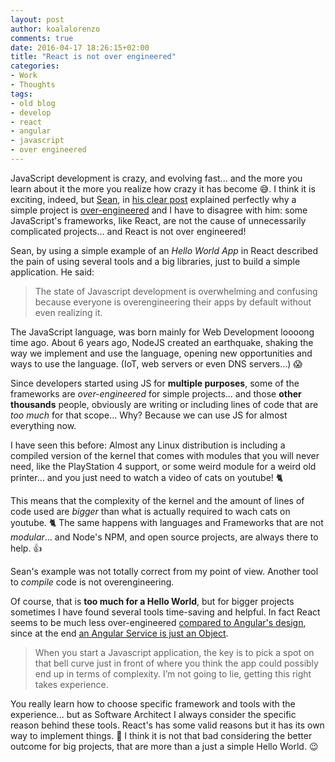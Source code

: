 ```yaml
---
layout: post
author: koalalorenzo
comments: true
date: 2016-04-17 18:26:15+02:00
title: "React is not over engineered"
categories:
- Work
- Thoughts
tags:
- old blog
- develop
- react
- angular
- javascript
- over engineered
---
```

JavaScript development is crazy, and evolving fast... and the more you learn about it
the more you realize how crazy it has become 😅. I think it is exciting, indeed, but
[Sean](https://twitter.com/sfioritto), in [his clear post](http://www.planningforaliens.com/blog/2016/04/11/why-js-development-is-crazy/)
explained perfectly why a simple project is [over-engineered](https://en.wikipedia.org/wiki/Overengineering)
and I have to disagree with him: some JavaScript's frameworks, like React, are
not the cause of unnecessarily complicated projects... and React is not over
engineered!

Sean, by using a simple example of an _Hello World App_ in React described the
pain of using several tools and a big libraries, just to build a simple
application. He said:

> The state of Javascript development is overwhelming and confusing because
everyone is overengineering their apps by default without even realizing it.

The JavaScript language, was born mainly for Web Development loooong time ago.
About 6 years ago, NodeJS created an earthquake, shaking the way we implement
and use the language, opening new opportunities and ways to use the language.
(IoT, web servers or even DNS servers...) 😱

Since developers started using JS for **multiple purposes**, some of the frameworks
are _over-engineered_ for simple projects... and those **other thousands**
people, obviously are writing or including lines of code that are _too much_
for that scope... Why? Because we can use JS for almost everything now.

I have seen this before: Almost any Linux distribution is including a compiled
version of the kernel that comes with modules that you will never need, like the
PlayStation 4 support, or some weird module for a weird old printer... and you
just need to watch a video of cats on youtube! 🐈

This means that the complexity of the kernel and the amount of lines of code
used are _bigger_ than what is actually required to wach cats on youtube. 🐈 The
same happens with languages and Frameworks that are not _modular_... and Node's
NPM, and open source projects, are always there to help. 👍

Sean's example was not totally correct from my point of view. Another tool to
_compile_ code is not overengineering.

Of course, that is **too much for a Hello World**, but for bigger projects
sometimes I have found several tools time-saving and helpful. In fact React
seems to be much less over-engineered [compared to Angular's design](http://eldar.djafarov.com/2014/04/angular-is-evil-overengineering/), since
at the end [an Angular Service is just an Object](http://www.peteheard.com/angularjs/angular-services-are-just-javascript-objects/).

>When you start a Javascript application, the key is to pick a spot on that bell curve just in front of where you think the app could possibly end up in terms of complexity.
I’m not going to lie, getting this right takes experience.

You really learn how to choose specific framework and tools with the experience... but
as Software Architect I always consider the specific reason behind these tools.
React's has some valid reasons but it has its own way to implement things. 💁
I think it is not that bad considering the better outcome for big projects,
that are more than a just a simple Hello World. 😉